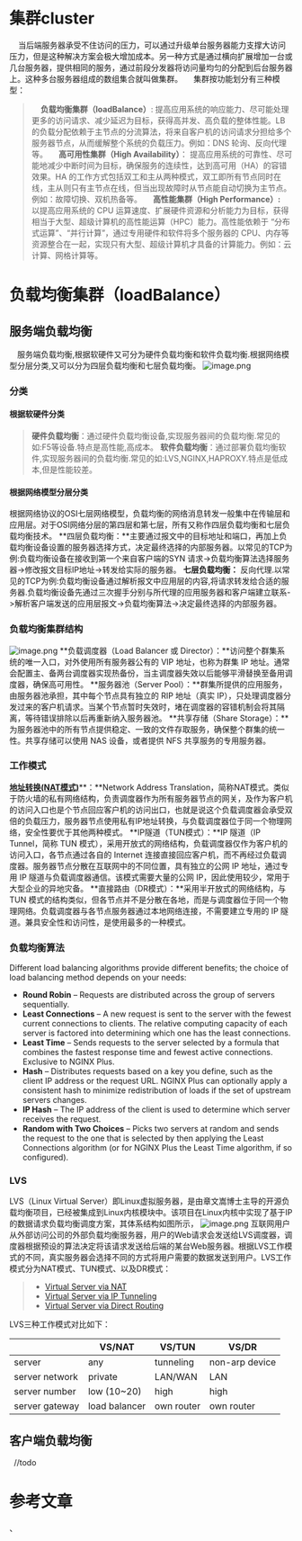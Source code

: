 # 集群cluster
    当后端服务器承受不住访问的压力，可以通过升级单台服务器能力支撑大访问压力，但是这种解决方案会极大增加成本。另一种方式是通过横向扩展增加一台或几台服务器，提供相同的服务，通过前段分发器将访问量均匀的分配到后台服务器上。这种多台服务器组成的数组集合就叫做集群。
    集群按功能划分有三种模型：
>     **负载均衡集群（loadBalance）**:  提高应用系统的响应能力、尽可能处理更多的访问请求、减少延迟为目标，获得高并发、高负载的整体性能。LB 的负载分配依赖于主节点的分流算法，将来自客户机的访问请求分担给多个服务器节点，从而缓解整个系统的负载压力。例如：DNS 轮询、反向代理等。
>     **高可用性集群（High Availability）**： 提高应用系统的可靠性、尽可能地减少中断时间为目标，确保服务的连续性，达到高可用（HA）的容错效果。HA 的工作方式包括双工和主从两种模式，双工即所有节点同时在线，主从则只有主节点在线，但当出现故障时从节点能自动切换为主节点。例如：故障切换、双机热备等。
>     **高性能集群（High Performance）:** 以提高应用系统的 CPU 运算速度、扩展硬件资源和分析能力为目标，获得相当于大型、超级计算机的高性能运算（HPC）能力。高性能依赖于 “分布式运算”、“并行计算”，通过专用硬件和软件将多个服务器的 CPU、内存等资源整合在一起，实现只有大型、超级计算机才具备的计算能力。例如：云计算、网格计算等。

#  **负载均衡集群（loadBalance）**
## 服务端负载均衡
　服务端负载均衡,根据软硬件又可分为硬件负载均衡和软件负载均衡.根据网络模型分层分类,又可以分为四层负载均衡和七层负载均衡。
![image.png](https://cdn.nlark.com/yuque/0/2022/png/992017/1659254832963-047a8755-506b-48da-83cf-a5f92b48ec66.png#clientId=u064f696c-3abb-4&crop=0&crop=0&crop=1&crop=1&from=paste&height=259&id=ua5f37978&margin=%5Bobject%20Object%5D&name=image.png&originHeight=518&originWidth=1024&originalType=url&ratio=1&rotation=0&showTitle=false&size=102366&status=done&style=none&taskId=u6a89f501-2a4d-43b1-bf85-f4d3bc600cb&title=&width=512)
### 分类
####  根据软硬件分类
> **硬件负载均衡**：通过硬件负载均衡设备,实现服务器间的负载均衡.常见的如:F5等设备.特点是高性能,高成本。
**软件负载均衡**：通过部署负载均衡软件,实现服务器间的负载均衡.常见的如:LVS,NGINX,HAPROXY.特点是低成本,但是性能较差。

#### 根据网络模型分层分类
根据网络协议的OSI七层网络模型，负载均衡的网络消息转发一般集中在传输层和应用层。对于OSI网络分层的第四层和第七层，所有又称作四层负载均衡和七层负载均衡技术。
**四层负载均衡：**主要通过报文中的目标地址和端口，再加上负载均衡设备设置的服务器选择方式，决定最终选择的内部服务器。以常见的TCP为例:负载均衡设备在接收到第一个来自客户端的SYN 请求->负载均衡算法选择服务器->修改报文目标IP地址->转发给实际的服务器。
**七层负载均衡：** 反向代理.以常见的TCP为例:负载均衡设备通过解析报文中应用层的内容,将请求转发给合适的服务器.负载均衡设备先通过三次握手分别与所代理的应用服务器和客户端建立联系->解析客户端发送的应用层报文->负载均衡算法->决定最终选择的内部服务器。
### 负载均衡集群结构
![image.png](https://cdn.nlark.com/yuque/0/2022/png/992017/1659255115274-fa1591db-a8b7-4751-8f49-176509095815.png#clientId=u064f696c-3abb-4&crop=0&crop=0&crop=1&crop=1&from=paste&height=287&id=u7da9020a&margin=%5Bobject%20Object%5D&name=image.png&originHeight=573&originWidth=774&originalType=url&ratio=1&rotation=0&showTitle=false&size=65145&status=done&style=none&taskId=ufa02885a-9f47-44f2-b79d-0b198d7d6ee&title=&width=387)
**负载调度器（Load Balancer 或 Director）：**访问整个群集系统的唯一入口，对外使用所有服务器公有的 VIP 地址，也称为群集 IP 地址。通常会配置主、备两台调度器实现热备份，当主调度器失效以后能够平滑替换至备用调度器，确保高可用性。
**服务器池（Server Pool）：**群集所提供的应用服务，由服务器池承担，其中每个节点具有独立的 RIP 地址（真实 IP），只处理调度器分发过来的客户机请求。当某个节点暂时失效时，堵在调度器的容错机制会将其隔离，等待错误排除以后再重新纳入服务器池。
**共享存储（Share Storage）：**为服务器池中的所有节点提供稳定、一致的文件存取服务，确保整个群集的统一性。共享存储可以使用 NAS 设备，或者提供 NFS 共享服务的专用服务器。
### 工作模式
[**地址转换(NAT模式)**](http://www.linux-vs.org/VS-NAT.html)**：**Network Address Translation，简称NAT模式。类似于防火墙的私有网络结构，负责调度器作为所有服务器节点的网关，及作为客户机的访问入口也是个节点回应客户机的访问出口，也就是说这个负载调度器会承受双倍的负载压力，服务器节点使用私有IP地址转换，与负载调度器位于同一个物理网络，安全性要优于其他两种模式。
**IP隧道（TUN模式）：**IP 隧道（IP Tunnel，简称 TUN 模式），采用开放式的网络结构，负载调度器仅作为客户机的访问入口，各节点通过各自的 Internet 连接直接回应客户机，而不再经过负载调度器。服务器节点分散在互联网中的不同位置，具有独立的公网 IP 地址，通过专用 IP 隧道与负载调度器通信。该模式需要大量的公网 IP，因此使用较少，常用于大型企业的异地灾备。
**直接路由（DR模式）：**采用半开放式的网络结构，与 TUN 模式的结构类似，但各节点并不是分散在各地，而是与调度器位于同一个物理网络。负载调度器与各节点服务器通过本地网络连接，不需要建立专用的 IP 隧道。兼具安全性和访问性，是使用最多的一种模式。
### 负载均衡算法
Different load balancing algorithms provide different benefits; the choice of load balancing method depends on your needs:

- **Round Robin** – Requests are distributed across the group of servers sequentially.
- **Least Connections** – A new request is sent to the server with the fewest current connections to clients. The relative computing capacity of each server is factored into determining which one has the least connections.
- **Least Time** – Sends requests to the server selected by a formula that combines the
fastest response time and fewest active connections. Exclusive to NGINX Plus.
- **Hash** – Distributes requests based on a key you define, such as the client IP address or
the request URL. NGINX Plus can optionally apply a consistent hash to minimize redistribution
of loads if the set of upstream servers changes.
- **IP Hash** – The IP address of the client is used to determine which server receives the request.
- **Random with Two Choices** – Picks two servers at random and sends the request to the
one that is selected by then applying the Least Connections algorithm (or for NGINX Plus
the Least Time algorithm, if so configured).
### LVS
LVS（Linux Virtual Server）即Linux虚拟服务器，是由章文嵩博士主导的开源负载均衡项目，已经被集成到Linux内核模块中。该项目在Linux内核中实现了基于IP的数据请求负载均衡调度方案，其体系结构如图所示，
![image.png](https://cdn.nlark.com/yuque/0/2022/png/992017/1659256489237-ca9bdde5-57f7-4a37-b572-48a14fd01c11.png#clientId=u064f696c-3abb-4&crop=0&crop=0&crop=1&crop=1&from=paste&height=294&id=u72f9a166&margin=%5Bobject%20Object%5D&name=image.png&originHeight=588&originWidth=652&originalType=url&ratio=1&rotation=0&showTitle=false&size=20909&status=done&style=none&taskId=ua50b0f91-b786-4593-9fa4-a6e9bee3f78&title=&width=326)
互联网用户从外部访问公司的外部负载均衡服务器，用户的Web请求会发送给LVS调度器，调度器根据预设的算法决定将该请求发送给后端的某台Web服务器。根据LVS工作模式的不同，真实服务器会选择不同的方式将用户需要的数据发送到用户。LVS工作模式分为NAT模式、TUN模式、以及DR模式：
> - [Virtual Server via NAT](http://www.linux-vs.org/VS-NAT.html)
> - [Virtual Server via IP Tunneling](http://www.linux-vs.org/VS-IPTunneling.html)
> - [Virtual Server via Direct Routing](http://www.linux-vs.org/VS-DRouting.html)

LVS三种工作模式对比如下：

|  | VS/NAT | VS/TUN | VS/DR |
| --- | --- | --- | --- |
| server | any | tunneling | non-arp device |
| server network | private | LAN/WAN | LAN |
| server number | low (10~20) | high | high |
| server gateway | load balancer | own router | own router |

## 客户端负载均衡
  //todo
# 参考文章 



、

